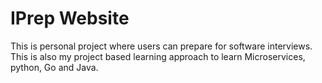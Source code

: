# IPrep Website

This is personal project where users can prepare for software interviews. 
This is also my project based learning approach to learn Microservices, python, Go and Java.


